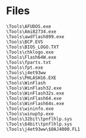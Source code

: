# Files

    \Tools\AFUDOS.exe
    \Tools\Ami82734.exe
    \Tools\awdflash899.exe
    \Tools\BCP.EVS
    \Tools\BIOS_LOGO.TXT
    \Tools\chklogo.exe
    \Tools\Flash64W.exe
    \Tools\fparts.txt
    \Tools\fpt.exe
    \Tools\j4et93ww
    \Tools\PHLASH16.EXE
    \Tools\WinFlash
    \Tools\WinFlash32.exe
    \Tools\WinFlash32s.exe
    \Tools\WinFlash64.exe
    \Tools\WinFlash64s.exe
    \Tools\wininfo.exe
    \Tools\winuptp.exe
    \Tools\32bit\tpnflhlp.sys
    \Tools\64bit\tpnflhlp.sys
    \Tools\j4et93ww\$0AJ4000.FL1
